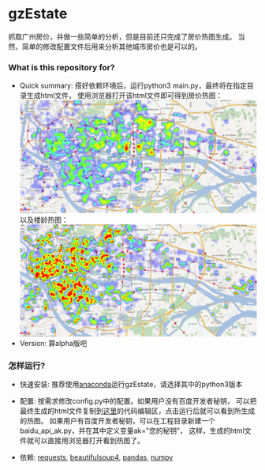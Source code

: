 # gzEstate #
抓取广州房价，并做一些简单的分析，但是目前还只完成了房价热图生成。
当然，简单的修改配置文件后用来分析其他城市房价也是可以的。
### What is this repository for? ###

* Quick summary: 
 搭好依赖环境后，运行python3 main.py，最终将在指定目录生成html文件，
 使用浏览器打开该html文件即可得到房价热图：
 ![广州房价](./images/heat_of_gz_estate_price.png)
 以及楼龄热图：
 ![广州二手房楼龄热图](./images/heat_of_gz_estate_house_age.png)
* Version: 算alpha版吧

### 怎样运行? ###

* 快速安装: 
推荐使用[anaconda](https://www.continuum.io/downloads)运行gzEstate，请选择其中的python3版本

* 配置: 按需求修改config.py中的配置。如果用户没有百度开发者秘钥，
可以把最终生成的html文件复制到[这里](http://developer.baidu.com/map/jsdemo.htm#c2_4)的代码编辑区，点击运行后就可以看到所生成的热图。
如果用户有百度开发者秘钥，可以在工程目录新建一个baidu_api_ak.py，并在其中定义变量ak="您的秘钥"，
这样，生成的html文件就可以直接用浏览器打开看到热图了。
* 依赖:
      [requests](https://pypi.python.org/pypi/requests), 
      [beautifulsoup4](https://pypi.python.org/pypi/beautifulsoup4), 
      [pandas](https://pypi.python.org/pypi/pandas),
      [numpy](https://pypi.python.org/pypi/numpy)
